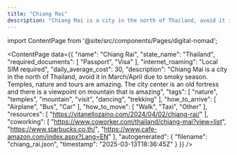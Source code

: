 ```yaml
---
title: "Chiang Rai"
description: "Chiang Mai is a city in the north of Thailand, avoid it in March/April due to smoky season. Temples, nature and tours are amazing. The city center is an old fortress and there is a viewpoint on mountain that is amazing"
---
```

import ContentPage from '@site/src/components/Pages/digital-nomad';

<ContentPage
    data={{
  "name": "Chiang Rai",
  "state_name": "Thailand",
  "required_documents": [
    "Passport",
    "Visa"
  ],
  "internet_roaming": "Local SIM required",
  "daily_average_cost": 30,
  "description": "Chiang Mai is a city in the north of Thailand, avoid it in March/April due to smoky season. Temples, nature and tours are amazing. The city center is an old fortress and there is a viewpoint on mountain that is amazing",
  "tags": [
    "nature",
    "temples",
    "mountain",
    "visit",
    "dancing",
    "trekking"
  ],
  "how_to_arrive": [
    "Airplane",
    "Bus",
    "Car"
  ],
  "how_to_move": [
    "Walk",
    "Taxi",
    "Other"
  ],
  "resources": [
    "https://vitanellozaino.com/2024/04/02/chiang-rai/"
  ],
  "coworking": [
    "https://www.coworker.com/thailand/chiang-mai?view=list",
    "https://www.starbucks.co.th/",
    "https://www.cafe-amazon.com/index.aspx?Lang=EN"
  ],
  "autogenerated": {
    "filename": "chiang_rai.json",
    "timestamp": "2025-03-13T18:36:45Z"
  }
}}
/>
